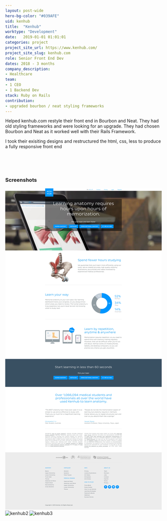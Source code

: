 ```yaml
---
layout: post-wide
hero-bg-color: "#039AFE"
uid: kenhub
title:  "Kenhub"
worktype: "Development"
date:   2019-01-01 01:01:01
categories: project
project_site_url: https://www.kenhub.com/
project_site_slug: kenhub.com
role: Senior Front End Dev
dates: 2018 - 3 months
company_description:
- Healthcare
team:
- 1 CEO
- 1 Backend Dev
stack: Ruby on Rails
contribution:
- upgraded bourbon / neat styling frameworks
---
```


<p>
  Helped kenhub.com restyle their front end in Bourbon and Neat.  They had old styling frameworks and were looking for an upgrade.  They had chosen Bourbon and Neat as it worked well with their Rails Framework.
</p>
<p>
  I took their exisiting designs and restructured the html, css, less to produce a fully responsive front end
</p>

<div class="showcase ">
  <br/>
  <br/>
  <br/>
  <h3>Screenshots</h3>
  <img src="/img/kenhub/kenhub1.jpg" alt="kenhub1">
  <img src="/img/kenhub/kenhub2.jpg" alt="kenhub2">
  <img src="/img/kenhub/kenhub3.jpg" alt="kenhub3">
</div>